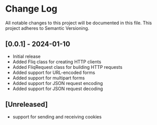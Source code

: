 # Change Log

All notable changes to this project will be documented in this file.
This project adheres to Semantic Versioning.

## [0.0.1] - 2024-01-10

- Initial release
- Added Fliq class for creating HTTP clients
- Added FliqRequest class for building HTTP requests
- Added support for URL-encoded forms
- Added support for multipart forms
- Added support for JSON request encoding
- Added support for JSON request decoding


## [Unreleased]

- support for sending and receiving cookies
